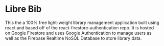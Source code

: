 # Libre Bib

This the a 100% free light-weight library management application built using react and based off of the react-firestore-authentication repo. It is hosted on Google Firestore and uses Google Authentication to manage users as well as the Firebase Realtime NoSQL Database to store library data.
